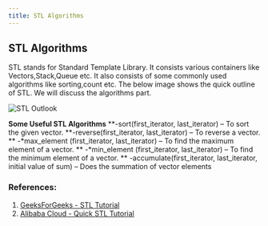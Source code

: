```yaml
---
title: STL Algorithms
---
```


## STL Algorithms

STL stands for Standard Template Library. It consists various containers like Vectors,Stack,Queue etc. It also consists of some commonly used algorithms like sorting,count etc. The below image shows the quick outline of STL. We will discuss the algorithms part.

![STL Outlook](https://i.imgur.com/daIlXQI.png "STL-Outlook")

**Some Useful STL Algorithms**
**-sort(first_iterator, last_iterator) – To sort the given vector.
**-reverse(first_iterator, last_iterator) – To reverse a vector.
** -*max_element (first_iterator, last_iterator) – To find the maximum element of a vector.
** -*min_element (first_iterator, last_iterator) – To find the minimum element of a vector.
** -accumulate(first_iterator, last_iterator, initial value of sum) – Does the summation of vector elements

### References:
1. [GeeksForGeeks - STL Tutorial](https://www.geeksforgeeks.org/cpp-stl-tutorial/)
2. [Alibaba Cloud - Quick STL Tutorial](https://www.alibabacloud.com/forum/read-531)
